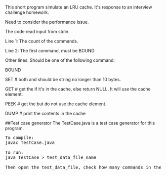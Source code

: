 This short program simulate an LRU cache. It's response to an interview challenge homework.

Need to consider the performance issue.

The code read input from stdin.

Line 1: The count of the commands.

Line 2: The first command, must be BOUND <cache size>

Other lines: Should be one of the following command:

BOUND <new cache size>

SET <key> <value>  # both <key> and <value> should be string no longer than 10 bytes.

GET <key>  # get the <value> if it's in the cache, else return NULL. It will use the cache element.

PEEK <key> # get the <value> but do not use the cache element.

DUMP # print the contents in the cache

##Test case generator
The TestCase.java is a test case generator for this program.

<pre>
To compile:
javac TestCase.java

To run:
java TestCase &gt; test_data_file_name

Then open the test_data_file, check how many commands in the file, and put the count of rows in the first line.
